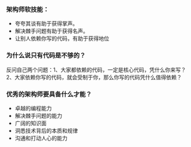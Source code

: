 ### 架构师软技能：

- 夸夸其谈有助于获得掌声。
- 解决棘手问题有助于获得名声。
- 让别人依赖你写的代码，有助于获得地位



### 为什么说只有代码是不够的？

反问自己两个问题：1、大家都依赖的代码，一定是核心代码，凭什么你来写？2、大家依赖你写的代码，就会受制于你，那么你写的代码凭什么值得依赖？

### 优秀的架构师要具备什么才能？

- 卓越的编程能力
- 解决棘手问题的能力
- 广阔的知识面
- 洞悉技术背后的本质和规律
- 沟通和打动人心的能力